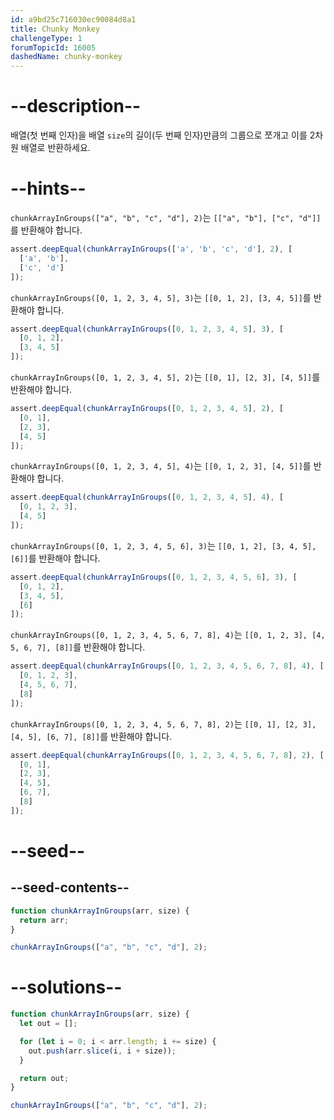 ```yaml
---
id: a9bd25c716030ec90084d8a1
title: Chunky Monkey
challengeType: 1
forumTopicId: 16005
dashedName: chunky-monkey
---
```


# --description--

배열(첫 번째 인자)을 배열 `size`의 길이(두 번째 인자)만큼의 그룹으로 쪼개고 이를 2차원 배열로 반환하세요.

# --hints--

`chunkArrayInGroups(["a", "b", "c", "d"], 2)`는 `[["a", "b"], ["c", "d"]]`를 반환해야 합니다.

```js
assert.deepEqual(chunkArrayInGroups(['a', 'b', 'c', 'd'], 2), [
  ['a', 'b'],
  ['c', 'd']
]);
```

`chunkArrayInGroups([0, 1, 2, 3, 4, 5], 3)`는 `[[0, 1, 2], [3, 4, 5]]`를 반환해야 합니다.

```js
assert.deepEqual(chunkArrayInGroups([0, 1, 2, 3, 4, 5], 3), [
  [0, 1, 2],
  [3, 4, 5]
]);
```

`chunkArrayInGroups([0, 1, 2, 3, 4, 5], 2)`는 `[[0, 1], [2, 3], [4, 5]]`를 반환해야 합니다.

```js
assert.deepEqual(chunkArrayInGroups([0, 1, 2, 3, 4, 5], 2), [
  [0, 1],
  [2, 3],
  [4, 5]
]);
```

`chunkArrayInGroups([0, 1, 2, 3, 4, 5], 4)`는 `[[0, 1, 2, 3], [4, 5]]`를 반환해야 합니다.

```js
assert.deepEqual(chunkArrayInGroups([0, 1, 2, 3, 4, 5], 4), [
  [0, 1, 2, 3],
  [4, 5]
]);
```

`chunkArrayInGroups([0, 1, 2, 3, 4, 5, 6], 3)`는 `[[0, 1, 2], [3, 4, 5], [6]]`를 반환해야 합니다.

```js
assert.deepEqual(chunkArrayInGroups([0, 1, 2, 3, 4, 5, 6], 3), [
  [0, 1, 2],
  [3, 4, 5],
  [6]
]);
```

`chunkArrayInGroups([0, 1, 2, 3, 4, 5, 6, 7, 8], 4)`는 `[[0, 1, 2, 3], [4, 5, 6, 7], [8]]`를 반환해야 합니다.

```js
assert.deepEqual(chunkArrayInGroups([0, 1, 2, 3, 4, 5, 6, 7, 8], 4), [
  [0, 1, 2, 3],
  [4, 5, 6, 7],
  [8]
]);
```

`chunkArrayInGroups([0, 1, 2, 3, 4, 5, 6, 7, 8], 2)`는 `[[0, 1], [2, 3], [4, 5], [6, 7], [8]]`를 반환해야 합니다.

```js
assert.deepEqual(chunkArrayInGroups([0, 1, 2, 3, 4, 5, 6, 7, 8], 2), [
  [0, 1],
  [2, 3],
  [4, 5],
  [6, 7],
  [8]
]);
```

# --seed--

## --seed-contents--

```js
function chunkArrayInGroups(arr, size) {
  return arr;
}

chunkArrayInGroups(["a", "b", "c", "d"], 2);
```

# --solutions--

```js
function chunkArrayInGroups(arr, size) {
  let out = [];

  for (let i = 0; i < arr.length; i += size) {
    out.push(arr.slice(i, i + size));
  }

  return out;
}

chunkArrayInGroups(["a", "b", "c", "d"], 2);
```

